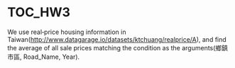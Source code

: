 TOC_HW3
=======

We use real‐price housing information in Taiwan(http://www.datagarage.io/datasets/ktchuang/realprice/A), and find the average of all sale prices matching the condition as the arguments(鄉鎮市區, Road_Name, Year).
